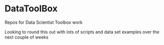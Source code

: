 DataToolBox
===========

Repos for Data Scientist Toolbox work

Looking to round this out with lots of scripts and data set examples over the next couple of weeks
